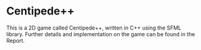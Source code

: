 # Centipede++

This is a 2D game called Centipede++, written in C++ using the SFML library. Further details and implementation on the game can be found in the Report. 
